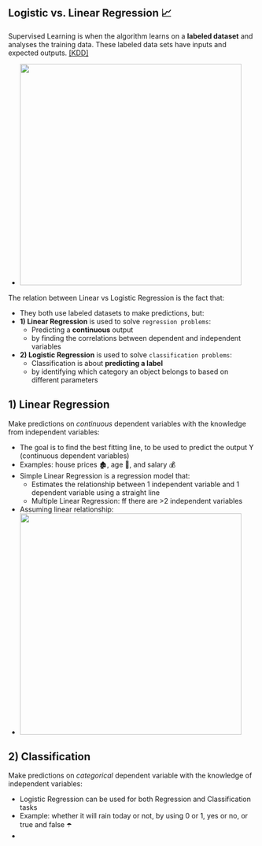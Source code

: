 ## Logistic vs. Linear Regression 📈
Supervised Learning is when the algorithm learns on a **labeled dataset** and analyses the training data. These labeled data sets have inputs and expected outputs. [[KDD]](https://www.kdnuggets.com/2022/03/linear-logistic-regression-succinct-explanation.html#:~:text=Linear%20Regression%20and%20Logistic%20Regression,used%20to%20solve%20Classification%20problems.) 

- <img width="450" src="https://github.com/krystinli/Legoland/assets/33378140/eb554f29-a8f9-4c03-b8e2-fa96931238ef" />

The relation between Linear vs Logistic Regression is the fact that:
- They both use labeled datasets to make predictions, but:
- **1) Linear Regression** is used to solve `regression problems`:
  - Predicting a **continuous** output
  - by finding the correlations between dependent and independent variables 
- **2) Logistic Regression** is used to solve `classification problems`:
  - Classification is about **predicting a label**
  - by identifying which category an object belongs to based on different parameters 

## 1) Linear Regression
Make predictions on _continuous_ dependent variables with the knowledge from independent variables:
- The goal is to find the best fitting line, to be used to predict the output Y (continuous dependent variables)
- Examples: house prices 🏚️, age 👵, and salary 💰
- Simple Linear Regression is a regression model that:
  - Estimates the relationship between 1 independent variable and 1 dependent variable using a straight line
  - Multiple Linear Regression: ff there are >2 independent variables
- Assuming linear relationship:
- <img width="450" src="https://github.com/krystinli/Legoland/assets/33378140/f43bc917-98bc-47e3-b548-86bcde154b0e"/>

## 2) Classification
Make predictions on _categorical_ dependent variable with the knowledge of independent variables:
- Logistic Regression can be used for both Regression and Classification tasks
- Example: whether it will rain today or not, by using 0 or 1, yes or no, or true and false ☂️
- 






